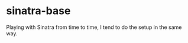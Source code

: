 sinatra-base
============

Playing with Sinatra from time to time, I tend to do the setup in the same way.